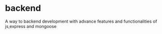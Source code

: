 # backend

A way to backend development with advance features and functionalities of js,express and mongoose
